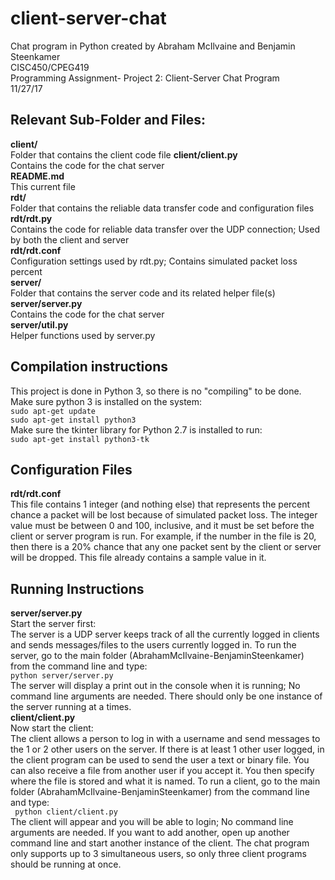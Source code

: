# client-server-chat  
Chat program in Python created by Abraham McIlvaine and Benjamin Steenkamer  
CISC450/CPEG419  
Programming Assignment- Project 2: Client-Server Chat Program  
11/27/17  

## Relevant Sub-Folder and Files:
**client/**  
    Folder that contains the client code file
**client/client.py**  
    Contains the code for the chat server  
**README.md**  
    This current file  
**rdt/**  
    Folder that contains the reliable data transfer code and configuration files  
**rdt/rdt.py**  
    Contains the code for reliable data transfer over the UDP connection; Used by both the client and server  
**rdt/rdt.conf**  
    Configuration settings used by rdt.py; Contains simulated packet loss percent  
**server/**  
    Folder that contains the server code and its related helper file(s)  
**server/server.py**  
    Contains the code for the chat server  
**server/util.py**  
    Helper functions used by server.py  

## Compilation instructions
This project is done in Python 3, so there is no "compiling" to be done.  
Make sure python 3 is installed on the system:  
    `sudo apt-get update`  
    `sudo apt-get install python3`  
Make sure the tkinter library for Python 2.7 is installed to run:  
    `sudo apt-get install python3-tk`  

## Configuration Files
**rdt/rdt.conf**  
This file contains 1 integer (and nothing else) that represents the percent chance a packet will be lost because of simulated packet loss.
The integer value must be between 0 and 100, inclusive, and it must be set before the client or server program is run.
For example, if the number in the file is 20, then there is a 20% chance that any one packet sent by the client or server will be dropped. This file already contains a sample value in it.  

## Running Instructions
**server/server.py**  
Start the server first:  
The server is a UDP server keeps track of all the currently logged in clients and sends messages/files to the users currently logged in.
To run the server, go to the main folder (AbrahamMcIlvaine-BenjaminSteenkamer) from the command line and type:  
    `python server/server.py`  
The server will display a print out in the console when it is running; No command line arguments are needed.
There should only be one instance of the server running at a times.  
**client/client.py**  
Now start the client:  
The client allows a person to log in with a username and send messages to the 1 or 2 other users on the server.
If there is at least 1 other user logged, in the client program can be used to send the user a text or binary file.
You can also receive a file from another user if you accept it. You then specify where the file is stored and what it is named.
To run a client, go to the main folder (AbrahamMcIlvaine-BenjaminSteenkamer) from the command line and type:  
   ` python client/client.py`  
The client will appear and you will be able to login; No command line arguments are needed.
If you want to add another, open up another command line and start another instance of the client.
The chat program only supports up to 3 simultaneous users, so only three client programs should be running at once.  

